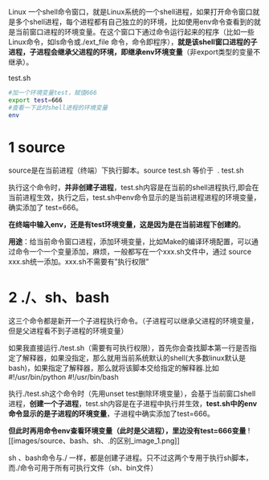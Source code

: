 Linux 一个shell命令窗口，就是Linux系统的一个shell进程，如果打开命令窗口就是多个shell进程，每个进程都有自己独立的的环境，比如使用env命令查看到的就是当前窗口进程的环境变量。在这个窗口下通过命令运行起来的程序（比如一些Linux命令，如ls命令或./ext_file 命令，命令即程序），**就是该shell窗口进程的子进程，子进程会继承父进程的环境，即继承env环境变量**（非export类型的变量不继承）。

test.sh
```bash
#加一个环境变量test，赋值666
export test=666 
#查看一下此时shell进程的环境变量
env
```
# 1 source
source是在当前进程（终端）下执行脚本。source test.sh 等价于  . test.sh

执行这个命令时，**并非创建子进程**，test.sh内容是在当前的shell进程执行,即会在当前进程生效，执行之后，test.sh中env命令显示的是当前进程进程的环境变量，确实添加了 test=666。

**在终端中输入env，还是有test环境变量，这是因为是在当前进程下创建的**。

**用途**：给当前命令窗口进程，添加环境变量，比如Make的编译环境配置，可以通过命令一个一个变量添加，麻烦，一般都写在一个xxx.sh文件中，通过 source xxx.sh统一添加。xxx.sh不需要有”执行权限”


# 2 ./、sh、bash

这三个命令都是新开一个子进程执行命令。（子进程可以继承父进程的环境变量，但是父进程看不到子进程的环境变量）

如果我直接运行./test.sh（需要有可执行权限），首先你会查找脚本第一行是否指定了解释器，如果没指定，那么就用当前系统默认的shell(大多数linux默认是bash)，如果指定了解释器，那么就将该脚本交给指定的解释器.比如
#!/usr/bin/python
#!/usr/bin/bash


执行./test.sh这个命令时（先用unset test删除环境变量），会基于当前窗口shell进程，**创建一个子进程**，test.sh内容是在子进程中执行并生效，**test.sh中的env命令显示的是子进程的环境变量**，子进程中确实添加了test=666。

**但此时再用命令env查看环境变量（此时是父进程），里边没有test=666变量**
![[images/source、bash、sh、.的区别_image_1.png]]

sh 、bash命令与./ 一样，都是创建子进程。只不过这两个专用于执行sh脚本，而./命令可用于所有可执行文件（sh、bin文件）